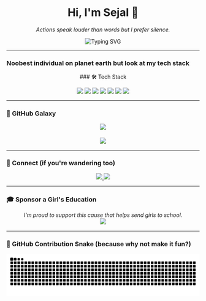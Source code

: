 <h1 align="center">Hi, I'm Sejal 🦋</h1>
<p align="center"><i>Actions speak louder than words but I prefer silence.</i></p>

<p align="center">
  <img src="https://readme-typing-svg.demolab.com?font=Fira+Code&duration=3000&pause=1000&color=F2AAF0&center=true&vCenter=true&width=600&lines=Crafting+in+quiet+corners+of+code.;Glitches+and+galaxies.;this+is+all+ai+generated" alt="Typing SVG" />
</p>

---

### Noobest individual on planet earth but look at my tech stack

<p align="center">
### 🛠️ Tech Stack

<p align="center">
  <img src="https://img.shields.io/badge/Java-9b59b6?style=for-the-badge&logo=java&logoColor=white" />
  <img src="https://img.shields.io/badge/C-34495e?style=for-the-badge&logo=c&logoColor=white" />
  <img src="https://img.shields.io/badge/Python-2980b9?style=for-the-badge&logo=python&logoColor=white" />
  <img src="https://img.shields.io/badge/HTML5-e34c26?style=for-the-badge&logo=html5&logoColor=white" />
  <img src="https://img.shields.io/badge/Git-F1502F?style=for-the-badge&logo=git&logoColor=white" />
  <img src="https://img.shields.io/badge/GitHub-100000?style=for-the-badge&logo=github&logoColor=white" />
  <img src="https://img.shields.io/badge/VSCode-007ACC?style=for-the-badge&logo=visual-studio-code&logoColor=white" />
</p>


---

### 🌌 GitHub Galaxy

<p align="center">
  <img src="https://github-readme-streak-stats.herokuapp.com?user=Sejal-hani&theme=tokyonight&hide_border=true&t=1" />
  <br><br>
  <img src="https://github-readme-stats.vercel.app/api?username=Sejal-hani&show_icons=true&theme=tokyonight&hide_border=true&t=1" />
</p>




---

### 🧭 Connect (if you're wandering too)

<p align="center">
  <a href="https://www.linkedin.com/in/sejal-patil-355452331" target="_blank">
    <img src="https://img.shields.io/badge/Connect on LinkedIn-0077B5?style=for-the-badge&logo=linkedin&logoColor=white" />
  </a>
  <a href="mailto:sejallearnsonline@gmail.com" target="_blank">
    <img src="https://img.shields.io/badge/Send me an Email-D14836?style=for-the-badge&logo=gmail&logoColor=white" />
  </a>
</p>

---

### 🎓 Sponsor a Girl's Education

<p align="center">
  <em>I'm proud to support this cause that helps send girls to school.</em><br>


  
  <a href="https://r.give.do/nkWRFLJ4" target="_blank">
    <img src="https://img.shields.io/badge/Support Education 🌸-purple?style=for-the-badge&logo=githubsponsors&logoColor=white" />
  </a>
</p>

---

### 🐍 GitHub Contribution Snake (because why not make it fun?)


<p align="center">
  <img alt="GitHub Snake" src="https://raw.githubusercontent.com/Sejal-hani/Sejal-hani/output/github-snake.svg" />
</p>

